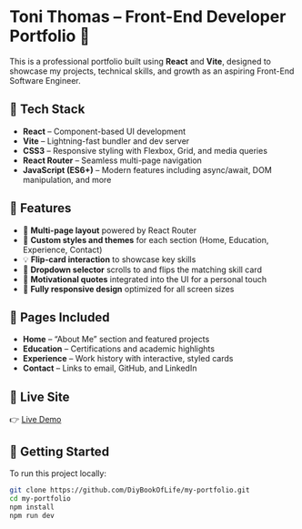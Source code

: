 # Toni Thomas – Front-End Developer Portfolio 🚀

This is a professional portfolio built using **React** and **Vite**, designed to showcase my projects, technical skills, and growth as an aspiring Front-End Software Engineer.

## 🔧 Tech Stack

- **React** – Component-based UI development
- **Vite** – Lightning-fast bundler and dev server
- **CSS3** – Responsive styling with Flexbox, Grid, and media queries
- **React Router** – Seamless multi-page navigation
- **JavaScript (ES6+)** – Modern features including async/await, DOM manipulation, and more

## 📁 Features

- 📄 **Multi-page layout** powered by React Router
- 🎨 **Custom styles and themes** for each section (Home, Education, Experience, Contact)
- 💡 **Flip-card interaction** to showcase key skills
- 🎯 **Dropdown selector** scrolls to and flips the matching skill card
- 💬 **Motivational quotes** integrated into the UI for a personal touch
- 📱 **Fully responsive design** optimized for all screen sizes

## 📸 Pages Included

- **Home** – “About Me” section and featured projects
- **Education** – Certifications and academic highlights
- **Experience** – Work history with interactive, styled cards
- **Contact** – Links to email, GitHub, and LinkedIn

## 🔗 Live Site

👉 [Live Demo](https://diybookoflife.github.io/react-portfolio/)

## 📂 Getting Started

To run this project locally:

```bash
git clone https://github.com/DiyBookOfLife/my-portfolio.git
cd my-portfolio
npm install
npm run dev
